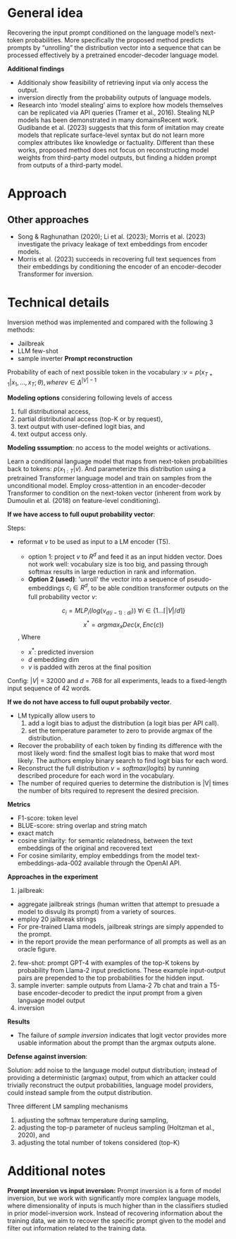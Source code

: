 # General idea

 Recovering the input prompt conditioned on the language model’s next-token probabilities. More specifically the proposed method predicts prompts by “unrolling” the distribution vector into a sequence that can be processed effectively by a pretrained encoder-decoder language model.


__Additional findings__
- Additionaly show feasibility of retrieving input via only access the output.
- inversion directly from the probability outputs of language models.
- Research into ‘model stealing’ aims to explore how models themselves can be replicated via API queries (Tramer et al., 2016). Stealing NLP models has been demonstrated in many domainsRecent work. Gudibande et al. (2023) suggests that this form of imitation may create models that replicate surface-level syntax but do not learn more complex attributes like knowledge or factuality. Different than these works, proposed method does not focus on reconstructing model weights from third-party model outputs, but finding a hidden prompt from outputs of a third-party model.
 

# Approach


## Other approaches
- Song & Raghunathan (2020); Li et al. (2023); Morris et al. (2023) investigate the privacy leakage of text embeddings from encoder models.
- Morris et al. (2023) succeeds in recovering full text sequences from their embeddings by conditioning the encoder of an encoder-decoder Transformer for inversion.




# Technical details
Inversion method was implemented and compared with the following 3 methods:
- Jailbreak
- LLM few-shot
- sample inverter
__Prompt reconstruction__

Probability of each of next possible token in the vocabulary :$v = p(x_{T +1} | x_1, ..., x_T ; \theta), where  v \in \Delta^{|V|-1}$

__Modeling options__ considering following levels of access
1. full distributional access,
2. partial distributional access (top-K or by request),
3. text output with user-defined logit bias, and
4. text output access only.

__Modeling sssumption__: no access to the model weights or activations.


 Learn a conditional language model that maps from next-token probabilities back to tokens: $p(x_{1:T} | v)$. And parameterize this distribution using a pretrained Transformer language model and train on samples from the unconditional model.  Employ cross-attention in an encoder-decoder Transformer to condition on the next-token vector (inherent from work by Dumoulin et al. (2018) on feature-level conditioning).

__If we have access to full ouput probability vector__:

Steps:
- reformat $v$ to be used as input to a LM encoder (T5).
  - option 1: project $v$ to $R^d$ and feed it as an input hidden vector. Does not work well: vocabulary size is too big, and passing through softmax results in large reduction in rank and information.
  - __Option 2 (used)__: 'unroll' the vector into a sequence of pseudo-embeddings $c_i ∈ R^d$, to be able condition transformer outputs on the full probability vector $v$:
    
  $$c_i = MLP_i(log(v_{d(i−1):di}))\: ∀ i ∈ \{1 . . . ⌈|V|/d⌉\}$$
  $$x^*= arg max_x Dec(x, Enc(c))$$, Where
  - $x^*$: predicted inversion
  - $d$ embedding dim
  - $v$ is padded with zeros at the final position

Config: $|V|$ = 32000 and $d$ = 768 for all experiments, leads to a fixed-length input sequence of 42 words.

__If we do not have access to full ouput probabily vector__.

- LM typically allow users to
  1. add a logit bias to adjust the distribution (a logit bias per API call).
  2. set the temperature parameter to zero to provide argmax of the distribution.
- Recover the probability of each token by finding its difference with the most likely word:  find the smallest logit bias to make that word most likely. The authors employ binary search to find logit bias for each word.
-  Reconstruct the full distribution $v = softmax(logits)$ by running described procedure for each word in the vocabulary.
- The number of required queries to determine the distribution is |V| times the number of bits required to represent the desired precision.

__Metrics__
- F1-score: token level
- BLUE-score: string overlap and string match
- exact match
-  cosine similarity: for semantic relatedness, between the text embeddings of the original and recovered text
- For cosine similarity, employ embeddings from the model text-embeddings-ada-002 available through the OpenAI API.


__Approaches in the experiment__
1. jailbreak:
  - aggregate jailbreak strings (human written that attempt to presuade a model to disvulg its prompt) from a variety of sources.
  - employ 20 jailbreak strings
  - For pre-trained Llama models, jailbreak strings are simply appended to the prompt.
  - in the report provide the mean performance of all prompts as well as an oracle figure.
2. few-shot: prompt GPT-4 with examples of the top-K tokens by probability from Llama-2 input predictions. These example input-output pairs are prepended to the top probabilities for the hidden input.
3. sample inverter: sample
outputs from Llama-2 7b chat and train a T5-base encoder-decoder to predict the input prompt from a given language model output
4. inversion

__Results__
- The failure of _sample inversion_ indicates that logit vector provides more usable information about the prompt than the argmax outputs alone.


__Defense against inversion__:

Solution: add noise to the language model output distribution; instead of providing a deterministic (argmax) output, from which an attacker could trivially reconstruct the output probabilities, language model providers, could instead sample
from the output distribution.

Three different LM sampling mechanisms
1. adjusting the softmax temperature during sampling,
2. adjusting the top-p parameter of nucleus sampling (Holtzman et al., 2020), and
3. adjusting the total number of tokens considered (top-K)
# Additional notes
__Prompt inversion vs input inversion:__
Prompt inversion is a form of model inversion, but we work with significantly more complex language models, where dimensionality of inputs is much higher than in the classifiers studied in prior model-inversion work. Instead of recovering information about the training data, we aim to recover the specific prompt given to the model and filter out information related to the training data.
